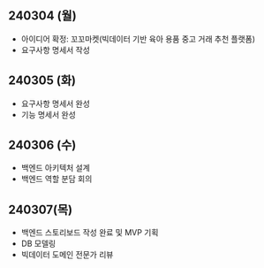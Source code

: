 ## 240304 (월)
- 아이디어 확정: 꼬꼬마켓(빅데이터 기반 육아 용품 중고 거래 추천 플랫폼)
- 요구사항 명세서 작성

## 240305 (화)
- 요구사항 명세서 완성
- 기능 명세서 완성

## 240306 (수)
- 백엔드 아키텍처 설계
- 백엔드 역할 분담 회의

## 240307(목)
- 백엔드 스토리보드 작성 완료 및 MVP 기획
- DB 모델링
- 빅데이터 도메인 전문가 리뷰
